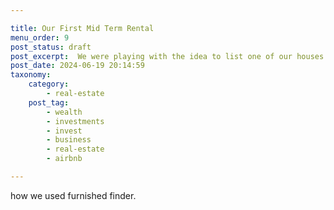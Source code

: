 ```yaml
---

title: Our First Mid Term Rental
menu_order: 9
post_status: draft
post_excerpt:  We were playing with the idea to list one of our houses on Airbnb, to increase our profits. However, we never expect what was going to happen. Be careful with what you wish for, the world can surprise you. 
post_date: 2024-06-19 20:14:59
taxonomy:
    category:
        - real-estate
    post_tag:
        - wealth
        - investments
        - invest
        - business
        - real-estate
        - airbnb

---
```


how we used furnished finder.